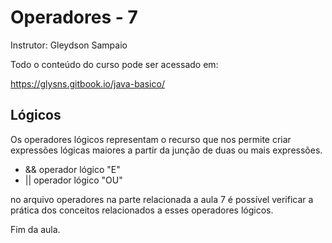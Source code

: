 # Operadores - 7 
Instrutor: Gleydson Sampaio

Todo o conteúdo do curso pode ser acessado em:

https://glysns.gitbook.io/java-basico/

## Lógicos

Os operadores lógicos representam o recurso que nos permite criar expressões lógicas maiores a partir da junção de duas ou mais expressões.

* && operador lógico "E" 
* || operador lógico "OU"

no arquivo operadores na parte relacionada a aula 7 é possível verificar a prática dos conceitos relacionados a esses operadores lógicos.

Fim da aula.
